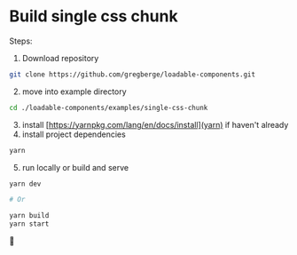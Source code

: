 # Build single css chunk

Steps:

1. Download repository

```bash
git clone https://github.com/gregberge/loadable-components.git
```

2. move into example directory

```bash
cd ./loadable-components/examples/single-css-chunk
```

3. install [https://yarnpkg.com/lang/en/docs/install](yarn) if haven't already
4. install project dependencies

```bash
yarn
```

5. run locally or build and serve

```bash
yarn dev

# Or

yarn build
yarn start
```

🍻
